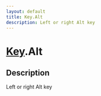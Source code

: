 ```yaml
---
layout: default
title: Key.Alt
description: Left or right Alt key
---
```

# [Key]({{site.url}}/Pages/Reference/Key.html).Alt

## Description
Left or right Alt key

